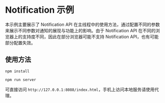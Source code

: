 
# Notification 示例

本示例主要展示了 Notification API 在主线程中的使用方法，通过配置不同的参数来展示不同参数对通知的展现与功能上的影响。由于 Notification API 在不同的浏览器上的支持度不同，因此在部分浏览器可能不支持 Notification API，也有可能部分配置失效。


## 使用方法

```
npm install 

npm run server
```

可直接访问 `http://127.0.0.1:8088/index.html`，手机上访问本地服务请使用代理。

